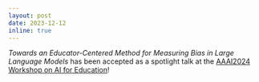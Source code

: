 ```yaml
---
layout: post
date: 2023-12-12
inline: true
---
```


<i>Towards an Educator-Centered Method for Measuring Bias in Large Language Models</i> has been accepted as a spotlight talk at the [AAAI2024 Workshop on AI for Education](https://ai4ed.cc/workshops/aaai2024)!